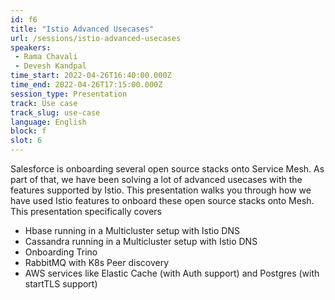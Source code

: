 ```yaml
---
id: f6
title: "Istio Advanced Usecases"
url: /sessions/istio-advanced-usecases
speakers:
 - Rama Chavali
 - Devesh Kandpal
time_start: 2022-04-26T16:40:00.000Z
time_end: 2022-04-26T17:15:00.000Z
session_type: Presentation
track: Use case
track_slug: use-case
language: English
block: f
slot: 6
---
```


Salesforce is onboarding several open source stacks onto Service Mesh. As part of that, we have been solving a lot of advanced usecases with the features supported by Istio. This presentation walks you through how we have used Istio features to onboard these open source stacks onto Mesh. This presentation specifically covers
 
 * Hbase running in a Multicluster setup with Istio DNS
 * Cassandra running in a Multicluster setup with Istio DNS
 * Onboarding Trino
 * RabbitMQ with K8s Peer discovery
 * AWS services like Elastic Cache (with Auth support) and Postgres (with startTLS support)